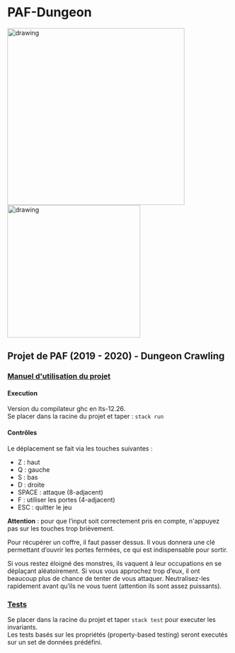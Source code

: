 # PAF-Dungeon

<img src="https://i.gyazo.com/a126600fe8fd39794108a4970566a47d.png" alt="drawing" width="400"/><img src="https://i.gyazo.com/04c4539da391618e529ced715281f602.png" alt="drawing" width="300"/>

## Projet de PAF (2019 - 2020) - Dungeon Crawling


### <u>**Manuel d'utilisation du projet**</u>


#### Execution

Version du compilateur ghc en lts-12.26.\
Se placer dans la racine du projet et taper : `stack run`

#### Contrôles

Le déplacement se fait via les touches suivantes :
- Z : haut
- Q : gauche
- S : bas
- D : droite
- SPACE : attaque (8-adjacent)
- F : utiliser les portes (4-adjacent)
- ESC : quitter le jeu

**Attention** : pour que l’input soit correctement pris en compte, n'appuyez pas sur les touches trop brièvement.

Pour récupérer un coffre, il faut passer dessus. Il vous donnera une clé permettant d’ouvrir les portes fermées, ce qui est indispensable pour sortir.

Si vous restez éloigné des monstres, ils vaquent à leur occupations en se déplaçant aléatoirement.
Si vous vous approchez trop d’eux, il ont beaucoup plus de chance de tenter de vous attaquer.
Neutralisez-les rapidement avant qu’ils ne vous tuent (attention ils sont assez puissants).

### <u>**Tests**</u>
Se placer dans la racine du projet et taper `stack test` pour executer les invariants.\
Les tests basés sur les propriétés (property-based testing) seront executés sur un set de données prédéfini.